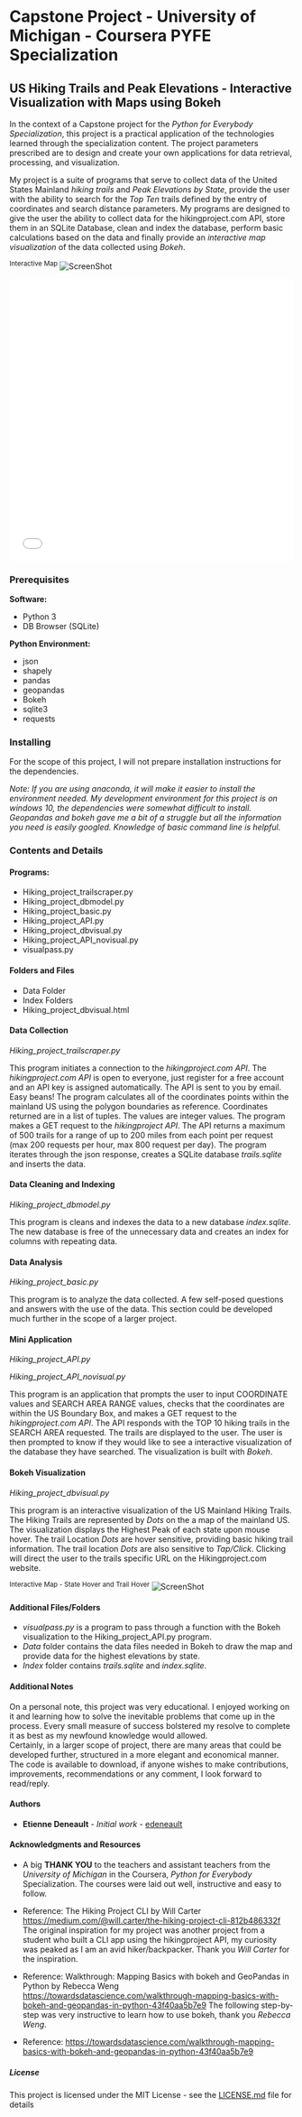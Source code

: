 # Capstone Project - University of Michigan - Coursera PYFE Specialization
## US Hiking Trails and Peak Elevations - Interactive Visualization with Maps using Bokeh

In the context of a Capstone project for the *Python for Everybody Specialization*, this project is a practical application of the technologies learned through the specialization content. The project parameters prescribed are to design and create your own applications for data retrieval, processing, and visualization.

My project is a suite of programs that serve to collect data of the United States Mainland *hiking trails* and *Peak Elevations by State*, provide the user with the ability to search for the *Top Ten* trails defined by the entry of coordinates and search distance parameters. My programs are designed to give the user the ability to collect data for the hikingproject.com API, store them in an SQLite Database, clean and index the database, perform basic calculations based on the data and finally provide an *interactive map visualization* of the data collected using *Bokeh*.

<sup>Interactive Map</sup>
![ScreenShot](https://github.com/edeneault/pyfe_capstone_hikingtrails/blob/master/README-Visual_screenshot_loadup.PNG)

<div>
    <iframe src="/docs/Hiking_project_dbvisual_4.html"
        sandbox="allow-same-origin allow-scripts"
        width="100%"
        height="500"
        scrolling="no"
        seamless="seamless"
        frameborder="0">
    </iframe>
</div>

### Prerequisites

**Software:**
* Python 3
* DB Browser (SQLite)

**Python Environment:**
* json
* shapely
* pandas
* geopandas
* Bokeh
* sqlite3
* requests

### Installing

For the scope of this project, I will not prepare installation instructions for the dependencies.

  *Note: If you are using anaconda, it will make it easier to install the environment needed.  My development environment for this project is on windows 10, the dependencies were somewhat difficult to install.  Geopandas and bokeh gave me a bit of a struggle but all the information you need is easily googled. Knowledge of basic command line is helpful.*  

### Contents and Details

#### Programs:

  * Hiking_project_trailscraper.py
  * Hiking_project_dbmodel.py
  * Hiking_project_basic.py
  * Hiking_project_API.py
  * Hiking_project_dbvisual.py
  * Hiking_project_API_novisual.py
  * visualpass.py

#### Folders and Files

  * Data Folder
  * Index Folders
  * Hiking_project_dbvisual.html

#### Data Collection
*Hiking_project_trailscraper.py*  

This program initiates a connection to the *hikingproject.com API*. The *hikingproject.com API* is open to everyone, just register for a free account and an API key is assigned automatically. The API is sent to you by email.  Easy beans!  The program calculates all of the coordinates points within the mainland US using the polygon boundaries as reference. Coordinates returned are in a list of tuples. The values are integer values. The program makes a GET request to the *hikingproject API*.  The API returns a maximum of 500 trails for a range of up to 200 miles from each point per request (max 200 requests per hour, max 800 request per day).  The program iterates through the json response, creates a SQLite database *trails.sqlite* and inserts the data.

#### Data Cleaning and Indexing
*Hiking_project_dbmodel.py*  

This program is cleans and indexes the data to a new database *index.sqlite*. The new database is free of the unnecessary data and creates an index for columns with repeating data.  

#### Data Analysis
*Hiking_project_basic.py*

This program is to analyze the data collected.  A few self-posed questions and answers with the use of the data. This section could be developed much further in the scope of a larger project.

#### Mini Application
*Hiking_project_API.py*

*Hiking_project_API_novisual.py*

This program is an application that prompts the user to input COORDINATE values and SEARCH AREA RANGE values, checks that the coordinates are within the US Boundary Box, and makes a GET request to the *hikingproject.com API*.  The API responds with the TOP 10 hiking trails in the SEARCH AREA requested. The trails are displayed to the user.  The user is then prompted to know if they would like to see a interactive visualization of the database they have searched. The visualization is built with *Bokeh*.

#### Bokeh Visualization
*Hiking_project_dbvisual.py*

This program is an interactive visualization of the US Mainland Hiking Trails.  The Hiking Trails are represented by *Dots* on the a map of the mainland US. The visualization displays the Highest Peak of each state upon mouse hover.  The trail Location *Dots* are hover sensitive, providing basic hiking trail information. The trail location *Dots* are also sensitive to *Tap/Click*. Clicking will direct the user to the trails specific URL on the Hikingproject.com website.

<sup>Interactive Map - State Hover and Trail Hover</sup>
![ScreenShot](https://github.com/edeneault/pyfe_capstone_hikingtrails/blob/master/README.assets/Screenshot_hp_trail.png)



#### Additional Files/Folders
* *visualpass.py* is a program to pass through a function with the Bokeh visualization to the Hiking_project_API.py program.
* *Data* folder contains the data files needed in Bokeh to draw the map and provide data for the highest elevations by state.
* *Index* folder contains *trails.sqlite* and *index.sqlite*.

#### Additional Notes

On a personal note, this project was very educational.   I enjoyed working on it and learning how to solve the inevitable problems that come up in the process.  Every small measure of success bolstered my resolve to complete it as best as my newfound knowledge would allowed.  
Certainly, in a larger scope of project, there are many areas that could be developed further, structured in a more elegant and economical manner.
The code is available to download, if anyone wishes to make contributions, improvements, recommendations or any comment, I look forward to read/reply.



#### Authors

* **Etienne Deneault** - *Initial work* - [edeneault](https://github.com/edeneault)

#### Acknowledgments and Resources

* A big **THANK YOU** to the teachers and assistant teachers from the *University of Michigan* in the Coursera, *Python for Everybody* Specialization. The courses were laid out well, instructive and easy to follow.

* Reference: The Hiking Project CLI by Will Carter
https://medium.com/@will.carter/the-hiking-project-cli-812b486332f
The original inspiration for my project was another project from a student who built a CLI app using the hikingproject API, my curiosity was peaked as I am an avid hiker/backpacker. Thank you *Will Carter* for the inspiration.
* Reference: Walkthrough: Mapping Basics with bokeh and GeoPandas in Python by Rebecca Weng
https://towardsdatascience.com/walkthrough-mapping-basics-with-bokeh-and-geopandas-in-python-43f40aa5b7e9
The following step-by-step was very instructive to learn how to use bokeh, thank you *Rebecca Weng*.

* Reference: https://towardsdatascience.com/walkthrough-mapping-basics-with-bokeh-and-geopandas-in-python-43f40aa5b7e9

##### License

This project is licensed under the MIT License - see the [LICENSE.md](LICENSE.md) file for details
